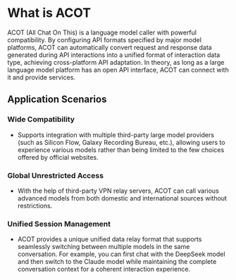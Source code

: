 # What is ACOT

ACOT (All Chat On This) is a language model caller with powerful compatibility. By configuring API formats specified by major model platforms, ACOT can automatically convert request and response data generated during API interactions into a unified format of interaction data type, achieving cross-platform API adaptation. In theory, as long as a large language model platform has an open API interface, ACOT can connect with it and provide services.

## Application Scenarios

### Wide Compatibility
- Supports integration with multiple third-party large model providers (such as Silicon Flow, Galaxy Recording Bureau, etc.), allowing users to experience various models rather than being limited to the few choices offered by official websites.

### Global Unrestricted Access
- With the help of third-party VPN relay servers, ACOT can call various advanced models from both domestic and international sources without restrictions.

### Unified Session Management
- ACOT provides a unique unified data relay format that supports seamlessly switching between multiple models in the same conversation. For example, you can first chat with the DeepSeek model and then switch to the Claude model while maintaining the complete conversation context for a coherent interaction experience.
